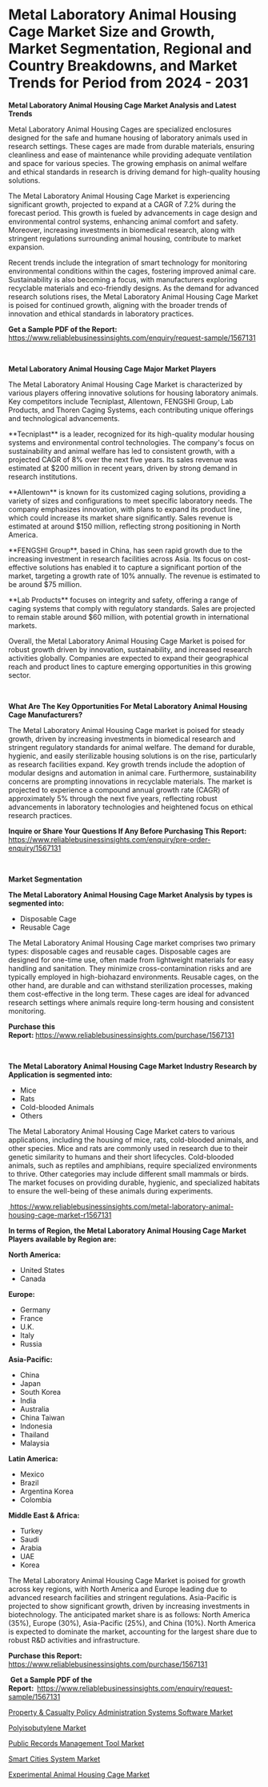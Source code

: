 <p><h1>Metal Laboratory Animal Housing Cage Market Size and Growth, Market Segmentation, Regional and Country Breakdowns, and Market Trends for Period from 2024 -  2031</h1></p><p><strong>Metal Laboratory Animal Housing Cage Market Analysis and Latest Trends</strong></p>
<p><p>Metal Laboratory Animal Housing Cages are specialized enclosures designed for the safe and humane housing of laboratory animals used in research settings. These cages are made from durable materials, ensuring cleanliness and ease of maintenance while providing adequate ventilation and space for various species. The growing emphasis on animal welfare and ethical standards in research is driving demand for high-quality housing solutions.</p><p>The Metal Laboratory Animal Housing Cage Market is experiencing significant growth, projected to expand at a CAGR of 7.2% during the forecast period. This growth is fueled by advancements in cage design and environmental control systems, enhancing animal comfort and safety. Moreover, increasing investments in biomedical research, along with stringent regulations surrounding animal housing, contribute to market expansion. </p><p>Recent trends include the integration of smart technology for monitoring environmental conditions within the cages, fostering improved animal care. Sustainability is also becoming a focus, with manufacturers exploring recyclable materials and eco-friendly designs. As the demand for advanced research solutions rises, the Metal Laboratory Animal Housing Cage Market is poised for continued growth, aligning with the broader trends of innovation and ethical standards in laboratory practices.</p></p>
<p><strong>Get a Sample PDF of the Report:&nbsp;</strong> <a href="https://www.reliablebusinessinsights.com/enquiry/request-sample/1567131">https://www.reliablebusinessinsights.com/enquiry/request-sample/1567131</a></p>
<p>&nbsp;</p>
<p><strong>Metal Laboratory Animal Housing Cage Major Market Players</strong></p>
<p><p>The Metal Laboratory Animal Housing Cage Market is characterized by various players offering innovative solutions for housing laboratory animals. Key competitors include Tecniplast, Allentown, FENGSHI Group, Lab Products, and Thoren Caging Systems, each contributing unique offerings and technological advancements.</p><p>**Tecniplast** is a leader, recognized for its high-quality modular housing systems and environmental control technologies. The company's focus on sustainability and animal welfare has led to consistent growth, with a projected CAGR of 8% over the next five years. Its sales revenue was estimated at $200 million in recent years, driven by strong demand in research institutions.</p><p>**Allentown** is known for its customized caging solutions, providing a variety of sizes and configurations to meet specific laboratory needs. The company emphasizes innovation, with plans to expand its product line, which could increase its market share significantly. Sales revenue is estimated at around $150 million, reflecting strong positioning in North America.</p><p>**FENGSHI Group**, based in China, has seen rapid growth due to the increasing investment in research facilities across Asia. Its focus on cost-effective solutions has enabled it to capture a significant portion of the market, targeting a growth rate of 10% annually. The revenue is estimated to be around $75 million.</p><p>**Lab Products** focuses on integrity and safety, offering a range of caging systems that comply with regulatory standards. Sales are projected to remain stable around $60 million, with potential growth in international markets.</p><p>Overall, the Metal Laboratory Animal Housing Cage Market is poised for robust growth driven by innovation, sustainability, and increased research activities globally. Companies are expected to expand their geographical reach and product lines to capture emerging opportunities in this growing sector.</p></p>
<p>&nbsp;</p>
<p><strong>What Are The Key Opportunities For Metal Laboratory Animal Housing Cage Manufacturers?</strong></p>
<p><p>The Metal Laboratory Animal Housing Cage market is poised for steady growth, driven by increasing investments in biomedical research and stringent regulatory standards for animal welfare. The demand for durable, hygienic, and easily sterilizable housing solutions is on the rise, particularly as research facilities expand. Key growth trends include the adoption of modular designs and automation in animal care. Furthermore, sustainability concerns are prompting innovations in recyclable materials. The market is projected to experience a compound annual growth rate (CAGR) of approximately 5% through the next five years, reflecting robust advancements in laboratory technologies and heightened focus on ethical research practices.</p></p>
<p><strong>Inquire or Share Your Questions If Any Before Purchasing This Report:</strong> <a href="https://www.reliablebusinessinsights.com/enquiry/pre-order-enquiry/1567131">https://www.reliablebusinessinsights.com/enquiry/pre-order-enquiry/1567131</a></p>
<p>&nbsp;</p>
<p><strong>Market Segmentation</strong></p>
<p><strong>The Metal Laboratory Animal Housing Cage Market Analysis by types is segmented into:</strong></p>
<p><ul><li>Disposable Cage</li><li>Reusable Cage</li></ul></p>
<p><p>The Metal Laboratory Animal Housing Cage market comprises two primary types: disposable cages and reusable cages. Disposable cages are designed for one-time use, often made from lightweight materials for easy handling and sanitation. They minimize cross-contamination risks and are typically employed in high-biohazard environments. Reusable cages, on the other hand, are durable and can withstand sterilization processes, making them cost-effective in the long term. These cages are ideal for advanced research settings where animals require long-term housing and consistent monitoring.</p></p>
<p><strong>Purchase this Report:&nbsp;</strong><a href="https://www.reliablebusinessinsights.com/purchase/1567131">https://www.reliablebusinessinsights.com/purchase/1567131</a></p>
<p>&nbsp;</p>
<p><strong>The Metal Laboratory Animal Housing Cage Market Industry Research by Application is segmented into:</strong></p>
<p><ul><li>Mice</li><li>Rats</li><li>Cold-blooded Animals</li><li>Others</li></ul></p>
<p><p>The Metal Laboratory Animal Housing Cage Market caters to various applications, including the housing of mice, rats, cold-blooded animals, and other species. Mice and rats are commonly used in research due to their genetic similarity to humans and their short lifecycles. Cold-blooded animals, such as reptiles and amphibians, require specialized environments to thrive. Other categories may include different small mammals or birds. The market focuses on providing durable, hygienic, and specialized habitats to ensure the well-being of these animals during experiments.</p></p>
<p><a href="https://www.reliablebusinessinsights.com/metal-laboratory-animal-housing-cage-market-r1567131">&nbsp;https://www.reliablebusinessinsights.com/metal-laboratory-animal-housing-cage-market-r1567131</a></p>
<p><strong>In terms of Region, the Metal Laboratory Animal Housing Cage Market Players available by Region are:</strong></p>
<p>
    <p> <strong> North America: </strong>
        <ul>
            <li>United States</li>
            <li>Canada</li>
        </ul>
        </p> 
    <p> <strong> Europe: </strong>
        <ul>
            <li>Germany</li>
            <li>France</li>
            <li>U.K.</li>
            <li>Italy</li>
            <li>Russia</li>
        </ul>
        </p> 
    <p> <strong> Asia-Pacific: </strong>
        <ul>
            <li>China</li>
            <li>Japan</li>
            <li>South Korea</li>
            <li>India</li>
            <li>Australia</li>
            <li>China Taiwan</li>
            <li>Indonesia</li>
            <li>Thailand</li>
            <li>Malaysia</li>
        </ul>
        </p> 
    <p> <strong> Latin America: </strong>
        <ul>
            <li>Mexico</li>
            <li>Brazil</li>
            <li>Argentina Korea</li>
            <li>Colombia</li>
        </ul>
        </p> 
    <p> <strong> Middle East & Africa: </strong>
        <ul>
            <li>Turkey</li>
            <li>Saudi</li>
            <li>Arabia</li>
            <li>UAE</li>
            <li>Korea</li>
        </ul>
    </p>
    </p>
<p><p>The Metal Laboratory Animal Housing Cage Market is poised for growth across key regions, with North America and Europe leading due to advanced research facilities and stringent regulations. Asia-Pacific is projected to show significant growth, driven by increasing investments in biotechnology. The anticipated market share is as follows: North America (35%), Europe (30%), Asia-Pacific (25%), and China (10%). North America is expected to dominate the market, accounting for the largest share due to robust R&D activities and infrastructure.</p></p>
<p><strong>Purchase this Report: </strong><a href="https://www.reliablebusinessinsights.com/purchase/1567131">https://www.reliablebusinessinsights.com/purchase/1567131</a></p>
<p>&nbsp;<strong>Get a Sample PDF of the Report:&nbsp;&nbsp;</strong><a href="https://www.reliablebusinessinsights.com/enquiry/request-sample/1567131">https://www.reliablebusinessinsights.com/enquiry/request-sample/1567131</a></p>
<p><strong></strong></p>
<p><p><a href="https://issuu.com/reportprime-2/docs/property-casualty-policy-administra_edf16b7af066a2">Property & Casualty Policy Administration Systems Software Market</a></p><p><a href="https://www.linkedin.com/pulse/global-polyisobutylene-market-trends-insights-growth-opportunities-pkqne?trackingId=Y12h%2FKOXTZqT%2FB3HCD%2B2Ow%3D%3D">Polyisobutylene Market</a></p><p><a href="https://medium.com/@nmvzgabt42/why-should-you-invest-in-public-records-management-tool-fce27b82689d?postPublishedType=repub">Public Records Management Tool Market</a></p><p><a href="https://medium.com/@nmvzgabt42/smart-cities-system-market-size-growth-and-industry-analysis-by-market-segmentation-and-regional-e3bd65e53a95">Smart Cities System Market</a></p><p><a href="https://github.com/JamesCox407/Market-Research-Report-List-1/blob/main/experimental-animal-housing-cage-market.md">Experimental Animal Housing Cage Market</a></p></p>